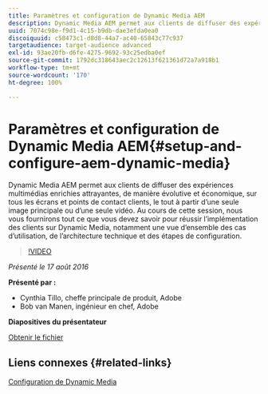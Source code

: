 ```yaml
---
title: Paramètres et configuration de Dynamic Media AEM
description: Dynamic Media AEM permet aux clients de diffuser des expériences multimédias enrichies attrayantes, de manière évolutive et économique, sur tous les écrans et points de contact clients, le tout à partir d’une seule image principale ou d’une seule vidéo.  Au cours de cette session, nous vous fournirons tout ce que vous devez savoir pour réussir l’implémentation des clients sur Dynamic Media, notamment une vue d’ensemble des cas d’utilisation, de l’architecture technique et des étapes de configuration.
uuid: 7074c98e-f9d1-4c15-b9db-dae3efda0ea0
discoiquuid: c58473c1-d8d8-44a7-ac40-65843c77c937
targetaudience: target-audience advanced
exl-id: 93ae20fb-d6fe-4275-9692-93c25edba0ef
source-git-commit: 1792dc318643aec2c12613f621361d72a7a918b1
workflow-type: tm+mt
source-wordcount: '170'
ht-degree: 100%

---
```


# Paramètres et configuration de Dynamic Media AEM{#setup-and-configure-aem-dynamic-media}

Dynamic Media AEM permet aux clients de diffuser des expériences multimédias enrichies attrayantes, de manière évolutive et économique, sur tous les écrans et points de contact clients, le tout à partir d’une seule image principale ou d’une seule vidéo.  Au cours de cette session, nous vous fournirons tout ce que vous devez savoir pour réussir l’implémentation des clients sur Dynamic Media, notamment une vue d’ensemble des cas d’utilisation, de l’architecture technique et des étapes de configuration.

>[!VIDEO](https://video.tv.adobe.com/v/19297/?quality=9)

*Présenté le 17 août 2016*

**Présenté par :**

* Cynthia Tillo, cheffe principale de produit, Adobe
* Bob van Manen, ingénieur en chef, Adobe

**Diapositives du présentateur**

[Obtenir le fichier](assets/aemgems-081716-dynamic-media-configuration.pdf)

## Liens connexes {#related-links}

[Configuration de Dynamic Media](https://docs.adobe.com/docs/fr/aem/6-2/administer/content/dynamic-media/config-dynamic.html)

<!--
[Get back to the Overview](https://helpx.adobe.com/experience-manager/kt/eseminars/gems/aem-index.html)
-->
